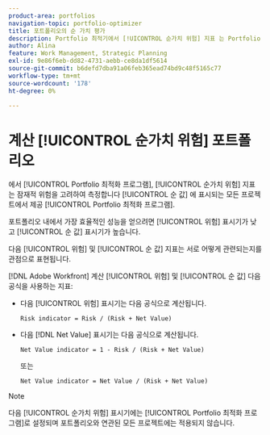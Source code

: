 ```yaml
---
product-area: portfolios
navigation-topic: portfolio-optimizer
title: 포트폴리오의 순 가치 평가
description: Portfolio 최적기에서 [!UICONTROL 순가치 위험] 지표 는 Portfolio 최적기에 표시된 모든 프로젝트에서 제공하는 순 값을 고려하여 잠재적 위험을 측정합니다.
author: Alina
feature: Work Management, Strategic Planning
exl-id: 9e86f6eb-dd82-4731-aebb-ce8da1df5614
source-git-commit: b6defd7dba91a06feb365ead74bd9c48f5165c77
workflow-type: tm+mt
source-wordcount: '178'
ht-degree: 0%

---
```


# 계산 [!UICONTROL 순가치 위험] 포트폴리오

에서 [!UICONTROL Portfolio 최적화 프로그램], [!UICONTROL 순가치 위험] 지표 는 잠재적 위험을 고려하여 측정합니다 [!UICONTROL 순 값] 에 표시되는 모든 프로젝트에서 제공 [!UICONTROL Portfolio 최적화 프로그램]. 

포트폴리오 내에서 가장 효율적인 성능을 얻으려면 [!UICONTROL 위험] 표시기가 낮고 [!UICONTROL 순 값] 표시기가 높습니다. 

다음 [!UICONTROL 위험] 및 [!UICONTROL 순 값] 지표는 서로 어떻게 관련되는지를 관점으로 표현됩니다.

[!DNL Adobe Workfront] 계산 [!UICONTROL 위험] 및 [!UICONTROL 순 값] 다음 공식을 사용하는 지표:

* 다음 [!UICONTROL 위험] 표시기는 다음 공식으로 계산됩니다.

   ```
   Risk indicator = Risk / (Risk + Net Value)
   ```

* 다음 [!DNL Net Value] 표시기는 다음 공식으로 계산됩니다.

   ```
   Net Value indicator = 1 - Risk / (Risk + Net Value)
   ```

   또는

   ```
   Net Value indicator = Net Value / (Risk + Net Value)
   ```

>[!NOTE]
>
>다음 [!UICONTROL 순가치 위험] 표시기에는 [!UICONTROL Portfolio 최적화 프로그램]로 설정되며 포트폴리오와 연관된 모든 프로젝트에는 적용되지 않습니다. 
